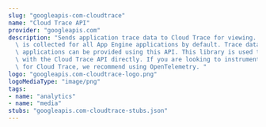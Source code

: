 ```yaml
---
slug: "googleapis-com-cloudtrace"
name: "Cloud Trace API"
provider: "googleapis.com"
description: "Sends application trace data to Cloud Trace for viewing. Trace data\
  \ is collected for all App Engine applications by default. Trace data from other\
  \ applications can be provided using this API. This library is used to interact\
  \ with the Cloud Trace API directly. If you are looking to instrument your application\
  \ for Cloud Trace, we recommend using OpenTelemetry. "
logo: "googleapis.com-cloudtrace-logo.png"
logoMediaType: "image/png"
tags:
- name: "analytics"
- name: "media"
stubs: "googleapis.com-cloudtrace-stubs.json"
---
```

